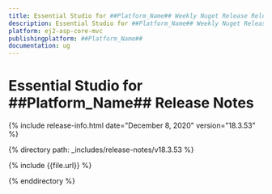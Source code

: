 ```yaml
---
title: Essential Studio for ##Platform_Name## Weekly Nuget Release Release Notes  
description: Essential Studio for ##Platform_Name## Weekly Nuget Release Release Notes  
platform: ej2-asp-core-mvc
publishingplatform: ##Platform_Name##
documentation: ug
---
```


# Essential Studio for  ##Platform_Name##  Release Notes  

{% include release-info.html date="December 8, 2020"   version="18.3.53"  %} 

{% directory path: _includes/release-notes/v18.3.53 %}

{% include {{file.url}} %}

{% enddirectory %}
